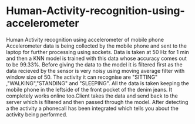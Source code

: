# Human-Activity-recognition-using-accelerometer
Human Activity recognition using accelerometer of mobile phone
Accelerometer data is being collected by the mobile phone and sent to the laptop for further processing using sockets.
Data is taken at 50 Hz for 1 min and then a KNN model is trained with this data whose accuracy comes out to be 99.33%.
Before giving the data to the model it is filtered first as the data recieved by the sensor is very noisy using moving average filter with window size of 50.
The activity it can recognise are "SITTING" ,"WALKING","STANDING" and "SLEEPING".
All the data is taken keeping the mobile phone in the leftside of the front pocket of the denim jeans.
It completely works online too.Client takes the data and send back to the server which is filtered and then passed through the model.
After detecting a the activity a phonecall has been integrated which tells you about the activity being performed.
